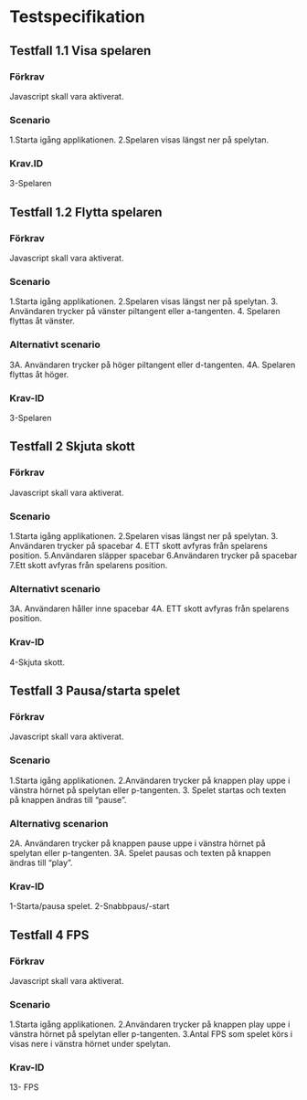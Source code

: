 # Testspecifikation

## Testfall 1.1 Visa spelaren

### Förkrav
Javascript skall vara aktiverat.

### Scenario
1.Starta igång applikationen.
2.Spelaren visas längst ner på spelytan.

### Krav.ID
3-Spelaren

## Testfall 1.2 Flytta spelaren

### Förkrav
Javascript skall vara aktiverat.

### Scenario
1.Starta igång applikationen.
2.Spelaren visas längst ner på spelytan.
3. Användaren trycker på vänster piltangent eller a-tangenten.
4. Spelaren flyttas åt vänster.

### Alternativt scenario

3A. Användaren trycker på höger piltangent eller d-tangenten.
4A. Spelaren flyttas åt höger.

### Krav-ID
3-Spelaren






## Testfall 2 Skjuta skott

### Förkrav
Javascript skall vara aktiverat.

### Scenario
1.Starta igång applikationen.
2.Spelaren visas längst ner på spelytan.
3. Användaren trycker på spacebar
4. ETT skott avfyras från spelarens position.
5.Användaren släpper spacebar
6.Användaren trycker på spacebar
7.Ett skott avfyras från spelarens position.

### Alternativt scenario
3A. Användaren håller inne spacebar
4A. ETT skott avfyras från spelarens position.

### Krav-ID
4-Skjuta skott.

## Testfall 3 Pausa/starta spelet

### Förkrav
Javascript skall vara aktiverat.

### Scenario
1.Starta igång applikationen.
2.Användaren trycker på knappen play uppe i vänstra hörnet på spelytan eller p-tangenten.
3. Spelet startas och texten på knappen ändras till “pause”.

### Alternativg scenarion
2A. Användaren trycker på knappen pause uppe i vänstra hörnet på spelytan eller p-tangenten.
3A. Spelet pausas och texten på knappen ändras till “play”.

### Krav-ID
1-Starta/pausa spelet.
2-Snabbpaus/-start



## Testfall 4 FPS

### Förkrav
Javascript skall vara aktiverat.

### Scenario
1.Starta igång applikationen.
2.Användaren trycker på knappen play uppe i vänstra hörnet på spelytan eller p-tangenten.
3.Antal FPS som spelet körs i visas nere i vänstra hörnet under spelytan.

### Krav-ID
13- FPS








